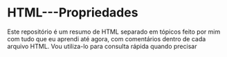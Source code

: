 # HTML---Propriedades
Este repositório é um resumo de HTML separado em tópicos feito por mim com tudo que eu aprendi até agora, com comentários dentro de cada arquivo HTML. Vou utiliza-lo para consulta rápida quando precisar
